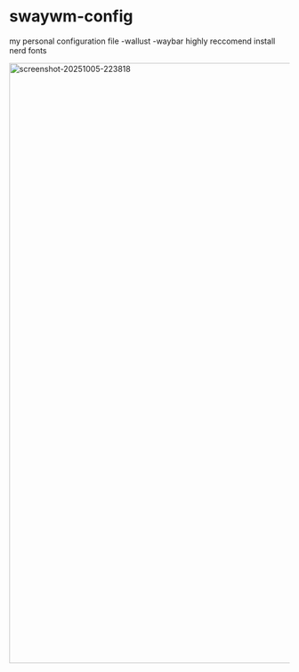 # swaywm-config
my personal configuration file
-wallust
-waybar
highly reccomend install nerd fonts


<img width="1917" height="1079" alt="screenshot-20251005-223818" src="https://github.com/user-attachments/assets/d95be6d0-76ac-4ddd-aca4-a35b7358b684" />
